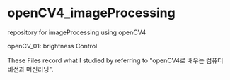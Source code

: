 # openCV4_imageProcessing
repository for imageProcessing using openCV4

openCV_01: brightness Control

These Files record what I studied by referring to "openCV4로 배우는 컴퓨터 비전과 머신러닝".
